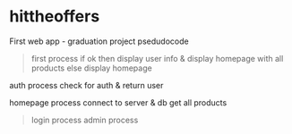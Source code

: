 # hittheoffers
First web app - graduation project 
psedudocode

> first process
  if ok then display user info & display homepage with all products
  else display homepage 

  auth process
  check for auth & return user

  homepage process
  connect to server & db
  get all products

  > login process
  >admin process
  

